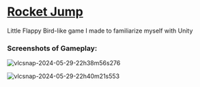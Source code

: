 # [Rocket Jump](https://biskkit.github.io/Rocket-Jump/)

Little Flappy Bird-like game I made to familiarize myself with Unity

### Screenshots of Gameplay:

![vlcsnap-2024-05-29-22h38m56s276](https://github.com/Biskkit/Flappy-Bird/assets/78767884/6a58aca1-1741-4d01-9301-a484a3d148fb)

![vlcsnap-2024-05-29-22h40m21s553](https://github.com/Biskkit/Flappy-Bird/assets/78767884/659afcc3-87a5-4549-bdd1-fd526ca2dd8f)
